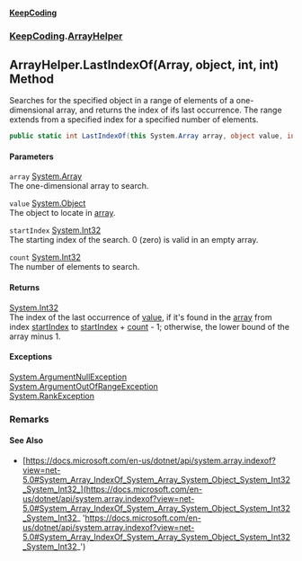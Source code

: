 #### [KeepCoding](index.md 'index')
### [KeepCoding](KeepCoding.md 'KeepCoding').[ArrayHelper](KeepCoding_ArrayHelper.md 'KeepCoding.ArrayHelper')
## ArrayHelper.LastIndexOf(Array, object, int, int) Method
Searches for the specified object in a range of elements of a one-dimensional array, and returns the index of ifs last occurrence. The range extends from a specified index for a specified number of elements.  
```csharp
public static int LastIndexOf(this System.Array array, object value, int startIndex, int count);
```
#### Parameters
<a name='KeepCoding_ArrayHelper_LastIndexOf(System_Array_object_int_int)_array'></a>
`array` [System.Array](https://docs.microsoft.com/en-us/dotnet/api/System.Array 'System.Array')  
The one-dimensional array to search.
  
<a name='KeepCoding_ArrayHelper_LastIndexOf(System_Array_object_int_int)_value'></a>
`value` [System.Object](https://docs.microsoft.com/en-us/dotnet/api/System.Object 'System.Object')  
The object to locate in [array](KeepCoding_ArrayHelper_LastIndexOf(System_Array_object_int_int).md#KeepCoding_ArrayHelper_LastIndexOf(System_Array_object_int_int)_array 'KeepCoding.ArrayHelper.LastIndexOf(System.Array, object, int, int).array').
  
<a name='KeepCoding_ArrayHelper_LastIndexOf(System_Array_object_int_int)_startIndex'></a>
`startIndex` [System.Int32](https://docs.microsoft.com/en-us/dotnet/api/System.Int32 'System.Int32')  
The starting index of the search. 0 (zero) is valid in an empty array.
  
<a name='KeepCoding_ArrayHelper_LastIndexOf(System_Array_object_int_int)_count'></a>
`count` [System.Int32](https://docs.microsoft.com/en-us/dotnet/api/System.Int32 'System.Int32')  
The number of elements to search.
  
#### Returns
[System.Int32](https://docs.microsoft.com/en-us/dotnet/api/System.Int32 'System.Int32')  
The index of the last occurrence of [value](KeepCoding_ArrayHelper_LastIndexOf(System_Array_object_int_int).md#KeepCoding_ArrayHelper_LastIndexOf(System_Array_object_int_int)_value 'KeepCoding.ArrayHelper.LastIndexOf(System.Array, object, int, int).value'), if it's found in the [array](KeepCoding_ArrayHelper_LastIndexOf(System_Array_object_int_int).md#KeepCoding_ArrayHelper_LastIndexOf(System_Array_object_int_int)_array 'KeepCoding.ArrayHelper.LastIndexOf(System.Array, object, int, int).array') from index [startIndex](KeepCoding_ArrayHelper_LastIndexOf(System_Array_object_int_int).md#KeepCoding_ArrayHelper_LastIndexOf(System_Array_object_int_int)_startIndex 'KeepCoding.ArrayHelper.LastIndexOf(System.Array, object, int, int).startIndex') to [startIndex](KeepCoding_ArrayHelper_LastIndexOf(System_Array_object_int_int).md#KeepCoding_ArrayHelper_LastIndexOf(System_Array_object_int_int)_startIndex 'KeepCoding.ArrayHelper.LastIndexOf(System.Array, object, int, int).startIndex') + [count](KeepCoding_ArrayHelper_LastIndexOf(System_Array_object_int_int).md#KeepCoding_ArrayHelper_LastIndexOf(System_Array_object_int_int)_count 'KeepCoding.ArrayHelper.LastIndexOf(System.Array, object, int, int).count') - 1; otherwise, the lower bound of the array minus 1.
#### Exceptions
[System.ArgumentNullException](https://docs.microsoft.com/en-us/dotnet/api/System.ArgumentNullException 'System.ArgumentNullException')  
[System.ArgumentOutOfRangeException](https://docs.microsoft.com/en-us/dotnet/api/System.ArgumentOutOfRangeException 'System.ArgumentOutOfRangeException')  
[System.RankException](https://docs.microsoft.com/en-us/dotnet/api/System.RankException 'System.RankException')  
### Remarks
#### See Also
- [https://docs.microsoft.com/en-us/dotnet/api/system.array.indexof?view=net-5.0#System_Array_IndexOf_System_Array_System_Object_System_Int32_System_Int32_](https://docs.microsoft.com/en-us/dotnet/api/system.array.indexof?view=net-5.0#System_Array_IndexOf_System_Array_System_Object_System_Int32_System_Int32_ 'https://docs.microsoft.com/en-us/dotnet/api/system.array.indexof?view=net-5.0#System_Array_IndexOf_System_Array_System_Object_System_Int32_System_Int32_')
